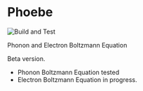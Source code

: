 # Phoebe
![Build and Test](https://github.com/mir-group/phoebe/workflows/Build%20and%20Test/badge.svg)

Phonon and Electron Boltzmann Equation

Beta version.
* Phonon Boltzmann Equation tested
* Electron Boltzmann Equation in progress.
